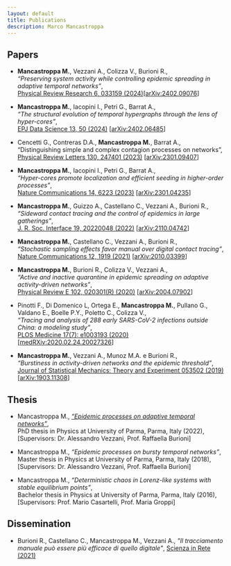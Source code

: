 ```yaml
---
layout: default
title: Publications
description: Marco Mancastroppa
---
```


## Papers
*	**Mancastroppa M.**, Vezzani A., Colizza V., Burioni R.,<br />
_“Preserving system activity while controlling epidemic spreading in adaptive temporal networks”_,<br />
[Physical Review Research 6, 033159 (2024)](https://doi.org/10.1103/PhysRevResearch.6.033159)[[arXiv:2402.09076](https://arxiv.org/abs/2402.09076)]

*	**Mancastroppa M.**, Iacopini I., Petri G., Barrat A.,<br />
_“The structural evolution of temporal hypergraphs through the lens of hyper-cores”_,<br />
[EPJ Data Science 13, 50 (2024)](https://doi.org/10.1140/epjds/s13688-024-00490-1) [[arXiv:2402.06485](https://arxiv.org/abs/2402.06485)]

*	Cencetti G., Contreras D.A., **Mancastroppa M.**, Barrat A.,<br />
“Distinguishing simple and complex contagion processes on networks”,<br />
[Physical Review Letters 130, 247401 (2023)](https://doi.org/10.1103/PhysRevLett.130.247401) [[arXiv:2301.09407](https://arxiv.org/abs/2301.09407)]

* **Mancastroppa M.**, Iacopini I., Petri G., Barrat A.,<br />
_“Hyper-cores promote localization and efficient seeding in higher-order processes”_,<br />
[Nature Communications 14, 6223 (2023)](https://doi.org/10.1038/s41467-023-41887-2) [[arXiv:2301.04235](https://arxiv.org/abs/2301.04235)]

* **Mancastroppa M.**, Guizzo A., Castellano C., Vezzani A., Burioni R.,<br />
_“Sideward contact tracing and the control of epidemics in large gatherings”_,<br />
[J. R. Soc. Interface 19, 20220048 (2022)](https://doi.org/10.1098/rsif.2022.0048) [[arXiv:2110.04742](https://arxiv.org/abs/2110.04742)]

* **Mancastroppa M.**, Castellano C., Vezzani A., Burioni R.,<br />
_“Stochastic sampling effects favor manual over digital contact tracing”_,<br />
[Nature Communications 12, 1919 (2021)](https://doi.org/10.1038/s41467-021-22082-7) [[arXiv:2010.03399](https://arxiv.org/abs/2010.03399)]

* **Mancastroppa M.**, Burioni R., Colizza V., Vezzani A.,<br />
_“Active and inactive quarantine in epidemic spreading on adaptive activity-driven networks”_,<br />
[Physical Review E 102, 020301(R) (2020)](https://doi.org/10.1103/PhysRevE.102.020301) [[arXiv:2004.07902](https://arxiv.org/abs/2004.07902)]

* Pinotti F., Di Domenico L, Ortega E., **Mancastroppa M.**, Pullano G., Valdano E., Boelle P.Y., Poletto C., Colizza V.,<br />
_“Tracing and analysis of 288 early SARS-CoV-2 infections outside China: a modeling study”_,<br />
[PLOS Medicine 17(7): e1003193 (2020)](https://doi.org/10.1371/journal.pmed.1003193) [[medRXiv:2020.02.24.20027326](https://doi.org/10.1101/2020.02.24.20027326)]

* **Mancastroppa M.**, Vezzani A., Munoz M.A. e Burioni R.,<br />
_“Burstiness in activity-driven networks and the epidemic threshold”_,<br />
[Journal of Statistical Mechanics: Theory and Experiment 053502 (2019)](https://doi.org/10.1088/1742-5468/ab16c4)[[arXiv:1903.11308](https://arxiv.org/abs/1903.11308)]

## Thesis
*   Mancastroppa M., [_“Epidemic processes on adaptive temporal networks”_](https://www.repository.unipr.it/bitstream/1889/4819/5/PhD_thesis_MancastroppaMarco_rev.pdf),<br />
PhD thesis in Physics at University of Parma, Parma, Italy (2022),<br />
[Supervisors: Dr. Alessandro Vezzani, Prof. Raffaella Burioni]

*   Mancastroppa M., _“Epidemic processes on bursty temporal networks”_,<br />
Master thesis in Physics at University of Parma, Parma, Italy (2018),<br />
[Supervisors: Dr. Alessandro Vezzani, Prof. Raffaella Burioni]

*   Mancastroppa M., _“Deterministic chaos in Lorenz-like systems with stable equilibrium points”_,<br />
Bachelor thesis in Physics at University of Parma, Parma, Italy (2016),<br />
[Supervisors: Prof. Mario Casartelli, Prof. Maria Groppi]
    
## Dissemination
*  Burioni R., Castellano C., Mancastroppa M., Vezzani A., _"Il tracciamento manuale può essere più efficace di quello digitale"_, [Scienza in Rete (2021)](https://www.scienzainrete.it/articolo/tracciamento-manuale-può-essere-più-efficace-di-quello-digitale/raffaella-burioni-claudio) 

